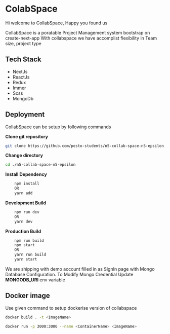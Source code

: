 # ColabSpace
Hi welcome to CollabSpace, Happy you found us 

CollabSpace is a poratable Project Management system bootstrap on create-next-app
With collabspace we have accomplist flexibility in Team size, project type

Tech Stack 
----------

- NextJs
- ReactJs 
- Redux
- Immer 
- Scss
- MongoDb 

Deployment
-----------
CollabSpace can be setup by following commands 

**Clone git repository**
```sh
git clone https://github.com/pesto-students/n5-collab-space-n5-epsilon.git
```
**Change directory**
```sh
cd ./n5-collab-space-n5-epsilon
```
**Install Dependency**
```sh
    npm install
    OR
    yarn add
```

**Development Build**
```sh
    npm run dev
    OR
    yarn dev
```
**Production Build**
```sh
    npm run build
    npm start
    OR
    yarn run build
    yarn start
```

We are shipping with demo account filled in as SignIn page with Mongo Database Configuration. To Modify Mongo Credential Update **MONGODB_URI** env variable 

Docker image
-----
Use given command to setup dockerise version of collabspace 
```sh
docker build . -t <ImageName>
```
```sh
docker run -p 3000:3000 --name <ContainerName> <ImageName>
```
